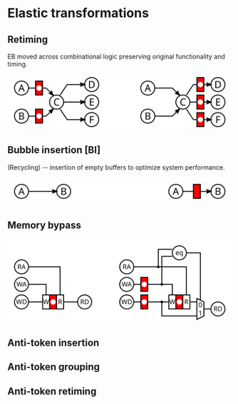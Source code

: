 # Elastic transformations

## Retiming

EB moved across combinational logic preserving original functionality and timing.

![Ret](img/ret.svg)

## Bubble insertion [BI]

(Recycling) -- insertion of empty buffers to optimize system performance.

![BI](img/bi.svg)

## Memory bypass

![MB](img/mb.svg)

## Anti-token insertion

## Anti-token grouping

## Anti-token retiming
